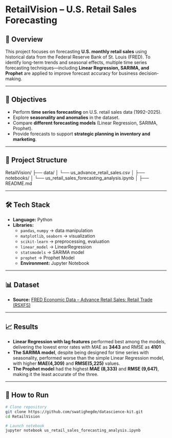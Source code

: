 # RetailVision – U.S. Retail Sales Forecasting

## 📌 Overview
This project focuses on forecasting **U.S. monthly retail sales** using historical data from the Federal Reserve Bank of St. Louis (FRED).  To identify long-term trends and seasonal effects, multiple time series forecasting techniques—including  **Linear Regression, SARIMA, and Prophet** are applied to improve forecast accuracy for business decision-making.

---

## 🎯 Objectives  
- Perform **time series forecasting** on U.S. retail sales data (1992–2025).  
- Explore **seasonality and anomalies** in the dataset.  
- Compare **different forecasting models** (Linear Regression, SARIMA, Prophet).  
- Provide forecasts to support **strategic planning in inventory and marketing**.  

---

## 📂 Project Structure  
RetailVision/
├── data/
│ └── us_advance_retail_sales.csv
│
├── notebooks/
│ └── us_retail_sales_forecasting_analysis.ipynb
│
├── README.md

---

## 🛠️ Tech Stack  
- **Language:** Python 
- **Libraries:**  
  - `pandas`, `numpy` → data manipulation  
  - `matplotlib`, `seaborn` → visualization  
  - `scikit-learn` → preprocessing, evaluation  
  - `linear_model` → LinearRegression
  - `statsmodels`  → SARIMA model 
  - `prophet`      → Prophet Model
  - **Environment:** Jupyter Notebook  

--- 

## 📊 Dataset 
- **Source:** [FRED Economic Data – Advance Retail Sales: Retail Trade (RSXFS)](https://fred.stlouisfed.org/series/RSXFS)

---

## 📈 Results  

- **Linear Regression with lag features** performed best among the models, delivering the lowest error rates with MAE as **3443** and RMSE as **4101**
- **The SARIMA model**, despite being designed for time series with seasonality, performed worse than the simple Linear Regression model, with higher **MAE(4,309)** and **RMSE(5,225)** values.
- **The Prophet model** had the highest **MAE (8,333)** and **RMSE (9,647)**, making it the least accurate of the three. 

---

## 🚀 How to Run  

```bash
# Clone repository
git clone https://github.com/swatighegde/datascience-kit.git
cd RetailVision

# Launch notebook
jupyter notebook us_retail_sales_forecasting_analysis.ipynb
